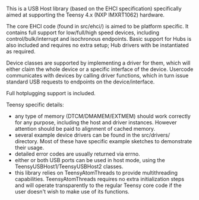 This is a USB Host library (based on the EHCI specification) specifically aimed at supporting the Teensy 4.x (NXP IMXRT1062) hardware.

The core EHCI code (found in src/ehci/) is aimed to be platform specific. It contains full support for low/full/high speed devices, including control/bulk/interrupt and isochronous endpoints. Basic support for Hubs is also included and requires no extra setup; Hub drivers with be instantiated as required.

Device classes are supported by implementing a driver for them, which will either claim the whole device or a specific interface of the device. Usercode communicates with devices by calling driver functions, which in turn issue standard USB requests to endpoints on the device/interface.

Full hotplugging support is included.

Teensy specific details:
- any type of memory (DTCM/DMAMEM/EXTMEM) should work correctly for any purpose, including the host and driver instances. However attention should be paid to alignment of cached memory.
- several example device drivers can be found in the src/drivers/ directory. Most of these have specific example sketches to demonstrate their usage.
- detailed error codes are usually returned via errno.
- either or both USB ports can be used in host mode, using the TeensyUSBHost1/TeensyUSBHost2 classes.
- this library relies on TeensyAtomThreads to provide multithreading capabilities. TeensyAtomThreads requires no extra initialization steps and will operate transparently to the regular Teensy core code if the user doesn't wish to make use of its functions.
